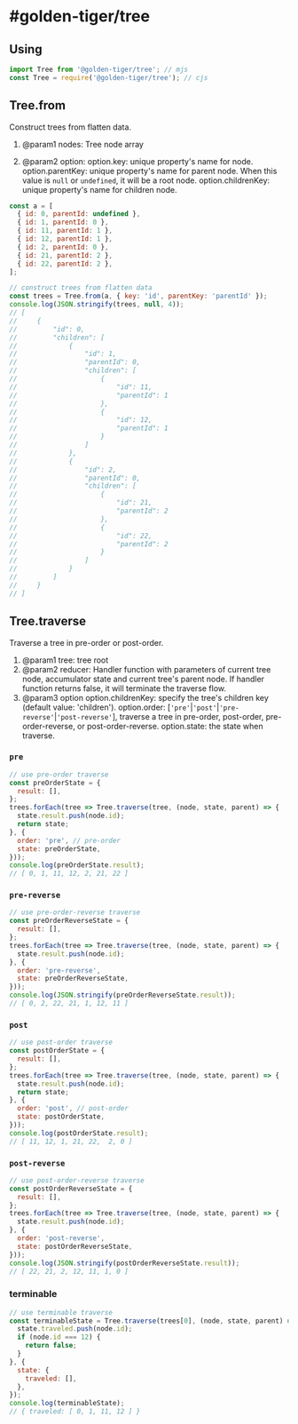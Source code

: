 # #golden-tiger/tree

## Using

```js
import Tree from '@golden-tiger/tree'; // mjs
const Tree = require('@golden-tiger/tree'); // cjs
```

## Tree.from

Construct trees from flatten data.

1. @param1 nodes: Tree node array

2. @param2 option:
option.key: unique property's name for node.
option.parentKey: unique property's name for parent node. When this value is `null` or `undefined`, it will be a root node.
option.childrenKey: unique property's name for children node.

```js
const a = [
  { id: 0, parentId: undefined },
  { id: 1, parentId: 0 },
  { id: 11, parentId: 1 },
  { id: 12, parentId: 1 },
  { id: 2, parentId: 0 },
  { id: 21, parentId: 2 },
  { id: 22, parentId: 2 },
];

// construct trees from flatten data
const trees = Tree.from(a, { key: 'id', parentKey: 'parentId' });
console.log(JSON.stringify(trees, null, 4));
// [
//     {
//         "id": 0,
//         "children": [
//             {
//                 "id": 1,
//                 "parentId": 0,
//                 "children": [
//                     {
//                         "id": 11,
//                         "parentId": 1
//                     },
//                     {
//                         "id": 12,
//                         "parentId": 1
//                     }
//                 ]
//             },
//             {
//                 "id": 2,
//                 "parentId": 0,
//                 "children": [
//                     {
//                         "id": 21,
//                         "parentId": 2
//                     },
//                     {
//                         "id": 22,
//                         "parentId": 2
//                     }
//                 ]
//             }
//         ]
//     }
// ]
```

## Tree.traverse

Traverse a tree in pre-order or post-order.

1. @param1 tree: tree root
2. @param2 reducer: Handler function with parameters of current tree node, accumulator state and current tree's parent node. If handler function returns false, it will terminate the traverse flow.
3. @param3 option
option.childrenKey: specify the tree's children key (default value: 'children').
option.order: [`'pre'`|`'post'`|`'pre-reverse'`|`'post-reverse'`], traverse a tree in pre-order, post-order, pre-order-reverse, or post-order-reverse.
option.state: the state when traverse.

### `pre`

```js
// use pre-order traverse
const preOrderState = {
  result: [],
};
trees.forEach(tree => Tree.traverse(tree, (node, state, parent) => {
  state.result.push(node.id);
  return state;
}, {
  order: 'pre', // pre-order
  state: preOrderState,
}));
console.log(preOrderState.result);
// [ 0, 1, 11, 12, 2, 21, 22 ]
```

### `pre-reverse`

```js
// use pre-order-reverse traverse
const preOrderReverseState = {
  result: [],
};
trees.forEach(tree => Tree.traverse(tree, (node, state, parent) => {
  state.result.push(node.id);
}, {
  order: 'pre-reverse',
  state: preOrderReverseState,
}));
console.log(JSON.stringify(preOrderReverseState.result));
// [ 0, 2, 22, 21, 1, 12, 11 ]
```

### `post`

```js
// use post-order traverse
const postOrderState = {
  result: [],
};
trees.forEach(tree => Tree.traverse(tree, (node, state, parent) => {
  state.result.push(node.id);
  return state;
}, {
  order: 'post', // post-order
  state: postOrderState,
}));
console.log(postOrderState.result);
// [ 11, 12, 1, 21, 22,  2, 0 ]
```

### `post-reverse`

```js
// use post-order-reverse traverse
const postOrderReverseState = {
  result: [],
};
trees.forEach(tree => Tree.traverse(tree, (node, state, parent) => {
  state.result.push(node.id);
}, {
  order: 'post-reverse',
  state: postOrderReverseState,
}));
console.log(JSON.stringify(postOrderReverseState.result));
// [ 22, 21, 2, 12, 11, 1, 0 ]
```

### terminable

```js
// use terminable traverse
const terminableState = Tree.traverse(trees[0], (node, state, parent) => {
  state.traveled.push(node.id);
  if (node.id === 12) {
    return false;
  }
}, {
  state: {
    traveled: [],
  },
});
console.log(terminableState);
// { traveled: [ 0, 1, 11, 12 ] }
```
